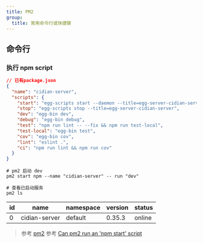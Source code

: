```yaml
---
title: PM2
group:
  title: 常用命令行或快捷键
---
```


## 命令行

### 执行 npm script

```json
// 已有package.json
{
  "name": "cidian-server",
  "scripts": {
    "start": "egg-scripts start --daemon --title=egg-server-cidian-server",
    "stop": "egg-scripts stop --title=egg-server-cidian-server",
    "dev": "egg-bin dev",
    "debug": "egg-bin debug",
    "test": "npm run lint -- --fix && npm run test-local",
    "test-local": "egg-bin test",
    "cov": "egg-bin cov",
    "lint": "eslint .",
    "ci": "npm run lint && npm run cov"
  }
}
```

```shell
# pm2 启动 dev
pm2 start npm --name "cidian-server" -- run "dev"

# 查看已启动服务
pm2 ls
```

| id  | name          | namespace | version | status |
| --- | ------------- | --------- | ------- | ------ |
| 0   | cidian-server | default   | 0.35.3  | online |

> 参考 [pm2](https://pm2.keymetrics.io/docs/usage/quick-start/) 参考 [Can pm2 run an 'npm start' script](https://stackoverflow.com/questions/31579509/can-pm2-run-an-npm-start-script)

